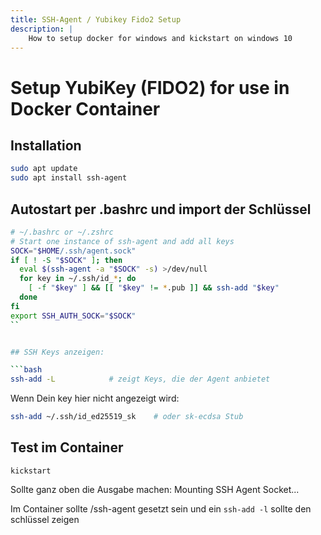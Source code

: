 ```yaml
---
title: SSH-Agent / Yubikey Fido2 Setup
description: |
    How to setup docker for windows and kickstart on windows 10
---
```


# Setup YubiKey (FIDO2) for use in Docker Container

## Installation

```bash
sudo apt update
sudo apt install ssh-agent
```

## Autostart per .bashrc und import der Schlüssel

```bash
# ~/.bashrc or ~/.zshrc
# Start one instance of ssh-agent and add all keys
SOCK="$HOME/.ssh/agent.sock"
if [ ! -S "$SOCK" ]; then
  eval $(ssh-agent -a "$SOCK" -s) >/dev/null
  for key in ~/.ssh/id_*; do
    [ -f "$key" ] && [[ "$key" != *.pub ]] && ssh-add "$key"
  done
fi
export SSH_AUTH_SOCK="$SOCK"
``


## SSH Keys anzeigen:

```bash
ssh-add -L            # zeigt Keys, die der Agent anbietet
```

Wenn Dein key hier nicht angezeigt wird:


```bash
ssh-add ~/.ssh/id_ed25519_sk    # oder sk-ecdsa Stub
```


## Test im Container

```
kickstart
```

Sollte ganz oben die Ausgabe machen: Mounting SSH Agent Socket...

Im Container sollte /ssh-agent gesetzt sein und ein `ssh-add -l` sollte den schlüssel zeigen
